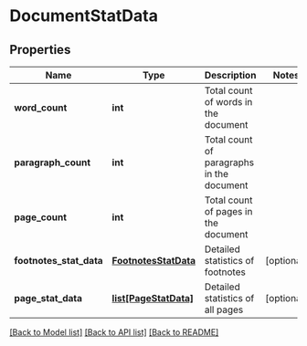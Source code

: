 # DocumentStatData

## Properties
Name | Type | Description | Notes
------------ | ------------- | ------------- | -------------
**word_count** | **int** | Total count of words in the document | 
**paragraph_count** | **int** | Total count of paragraphs in the document | 
**page_count** | **int** | Total count of pages in the document | 
**footnotes_stat_data** | [**FootnotesStatData**](FootnotesStatData.md) | Detailed statistics of footnotes | [optional] 
**page_stat_data** | [**list[PageStatData]**](PageStatData.md) | Detailed statistics of all pages | [optional] 

[[Back to Model list]](../README.md#documentation-for-models) [[Back to API list]](../README.md#documentation-for-api-endpoints) [[Back to README]](../README.md)


